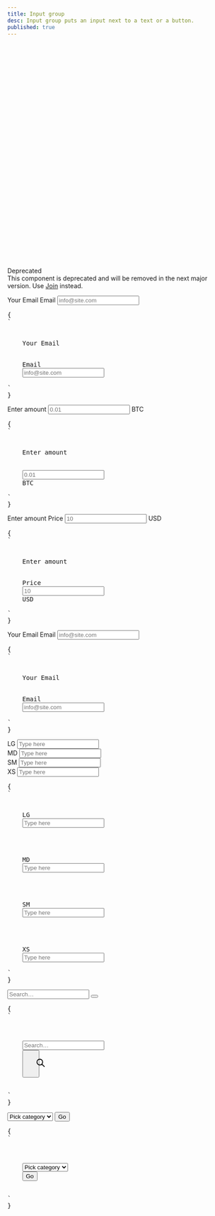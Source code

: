 ```yaml
---
title: Input group
desc: Input group puts an input next to a text or a button.
published: true
---
```


<script>
  import Component from "@components/Component.svelte"
  import ClassTable from "@components/ClassTable.svelte"
  import { prefix } from '$lib/stores';
  import { replace } from '$lib/actions';
</script>

<div class="alert alert-warning">
  <svg xmlns="http://www.w3.org/2000/svg" class="stroke-current shrink-0 h-6 w-6" fill="none" viewBox="0 0 24 24"><path stroke-linecap="round" stroke-linejoin="round" stroke-width="2" d="M12 9v2m0 4h.01m-6.938 4h13.856c1.54 0 2.502-1.667 1.732-3L13.732 4c-.77-1.333-2.694-1.333-3.464 0L3.34 16c-.77 1.333.192 3 1.732 3z" /></svg>
  <div>
    <div class="font-bold">Deprecated</div>
    <div>This component is deprecated and will be removed in the next major version. Use <a class="link" href="/components/join">Join</a> instead.</div>
  </div>
</div>

<ClassTable
data="{[
  { type:'component', class: 'input-group', desc: 'Container for grouping elements' },
  { type:'modifier', class: 'input-group-lg', desc: 'Large size for input-group wrapper' },
  { type:'modifier', class: 'input-group-md', desc: 'Medium (default) size for input-group wrapper' },
  { type:'modifier', class: 'input-group-sm', desc: 'Small size for input-group wrapper' },
  { type:'modifier', class: 'input-group-xs', desc: 'Extra small size for input-group wrapper' },
  { type:'modifier', class: 'input-group-vertical', desc: 'Vertical direction for input-group items' },
]}"
/>

<Component title="Group label and text input horizontally">
<div class="form-control">
  <label class="label">
    <span class="label-text">Your Email</span>
  </label>
  <label class="input-group">
    <span>Email</span>
    <input type="text" placeholder="info@site.com" class="input input-bordered" />
  </label>
</div>
<pre slot="html" use:replace={{ to: $prefix }}>{
`<div class="$$form-control">
  <label class="$$label">
    <span class="$$label-text">Your Email</span>
  </label>
  <label class="$$input-group">
    <span>Email</span>
    <input type="text" placeholder="info@site.com" class="$$input $$input-bordered" />
  </label>
</div>`
}</pre>
</Component>

<Component title="Group text input and label horizontally">
<div class="form-control">
  <label class="label">
    <span class="label-text">Enter amount</span>
  </label>
  <label class="input-group">
    <input type="text" placeholder="0.01" class="input input-bordered" />
    <span>BTC</span>
  </label>
</div>
<pre slot="html" use:replace={{ to: $prefix }}>{
`<div class="$$form-control">
  <label class="$$label">
    <span class="$$label-text">Enter amount</span>
  </label>
  <label class="$$input-group">
    <input type="text" placeholder="0.01" class="$$input $$input-bordered" />
    <span>BTC</span>
  </label>
</div>`
}</pre>
</Component>

<Component title="label on both sides">
<div class="form-control">
  <label class="label">
    <span class="label-text">Enter amount</span>
  </label>
  <label class="input-group">
    <span>Price</span>
    <input type="text" placeholder="10" class="input input-bordered" />
    <span>USD</span>
  </label>
</div>
<pre slot="html" use:replace={{ to: $prefix }}>{
`<div class="$$form-control">
  <label class="$$label">
    <span class="$$label-text">Enter amount</span>
  </label>
  <label class="$$input-group">
    <span>Price</span>
    <input type="text" placeholder="10" class="$$input $$input-bordered" />
    <span>USD</span>
  </label>
</div>`
}</pre>
</Component>

<Component title="Group label and text input vertically">
<div class="form-control">
  <label class="label">
    <span class="label-text">Your Email</span>
  </label>
  <label class="input-group input-group-vertical">
    <span>Email</span>
    <input type="text" placeholder="info@site.com" class="input input-bordered" />
  </label>
</div>
<pre slot="html" use:replace={{ to: $prefix }}>{
`<div class="$$form-control">
  <label class="$$label">
    <span class="$$label-text">Your Email</span>
  </label>
  <label class="$$input-group $$input-group-vertical">
    <span>Email</span>
    <input type="text" placeholder="info@site.com" class="$$input $$input-bordered" />
  </label>
</div>`
}</pre>
</Component>

<Component title="Sizes">
<div class="flex flex-col gap-4 items-center">
  <div class="form-control">
    <label class="input-group input-group-lg">
      <span>LG</span>
      <input type="text" placeholder="Type here" class="input input-bordered input-lg" />
    </label>
  </div>
  <div class="form-control">
    <label class="input-group input-group-md">
      <span>MD</span>
      <input type="text" placeholder="Type here" class="input input-bordered input-md" />
    </label>
  </div>
  <div class="form-control">
    <label class="input-group input-group-sm">
      <span>SM</span>
      <input type="text" placeholder="Type here" class="input input-bordered input-sm" />
    </label>
  </div>
  <div class="form-control">
    <label class="input-group input-group-xs">
      <span>XS</span>
      <input type="text" placeholder="Type here" class="input input-bordered input-xs" />
    </label>
  </div>
</div>
<pre slot="html" use:replace={{ to: $prefix }}>{
`<div class="$$form-control">
  <label class="$$input-group $$input-group-lg">
    <span>LG</span>
    <input type="text" placeholder="Type here" class="$$input $$input-bordered $$input-lg" />
  </label>
</div>
<div class="$$form-control">
  <label class="$$input-group $$input-group-md">
    <span>MD</span>
    <input type="text" placeholder="Type here" class="$$input $$input-bordered $$input-md" />
  </label>
</div>
<div class="$$form-control">
  <label class="$$input-group $$input-group-sm">
    <span>SM</span>
    <input type="text" placeholder="Type here" class="$$input $$input-bordered $$input-sm" />
  </label>
</div>
<div class="$$form-control">
  <label class="$$input-group $$input-group-xs">
    <span>XS</span>
    <input type="text" placeholder="Type here" class="$$input $$input-bordered $$input-xs" />
  </label>
</div>`
}</pre>
</Component>

<Component title="Group text input and button">
<div class="form-control">
  <div class="input-group">
    <input type="text" placeholder="Search…" class="input input-bordered" />
    <button class="btn btn-square">
      <svg xmlns="http://www.w3.org/2000/svg" class="h-6 w-6" fill="none" viewBox="0 0 24 24" stroke="currentColor"><path stroke-linecap="round" stroke-linejoin="round" stroke-width="2" d="M21 21l-6-6m2-5a7 7 0 11-14 0 7 7 0 0114 0z" /></svg>
    </button>
  </div>
</div>
<pre slot="html" use:replace={{ to: $prefix }}>{
`<div class="$$form-control">
  <div class="$$input-group">
    <input type="text" placeholder="Search…" class="$$input $$input-bordered" />
    <button class="$$btn $$btn-square">
      <svg xmlns="http://www.w3.org/2000/svg" class="h-6 w-6" fill="none" viewBox="0 0 24 24" stroke="currentColor"><path stroke-linecap="round" stroke-linejoin="round" stroke-width="2" d="M21 21l-6-6m2-5a7 7 0 11-14 0 7 7 0 0114 0z" /></svg>
    </button>
  </div>
</div>`
}</pre>
</Component>

<Component title="Group select and button">
<div class="form-control">
  <div class="input-group">
    <select class="select select-bordered">
      <option disabled selected>Pick category</option>
      <option>T-shirts</option>
      <option>Mugs</option>
    </select>
    <button class="btn">Go</button>
  </div>
</div>
<pre slot="html" use:replace={{ to: $prefix }}>{
`<div class="$$form-control">
  <div class="$$input-group">
    <select class="$$select $$select-bordered">
      <option disabled selected>Pick category</option>
      <option>T-shirts</option>
      <option>Mugs</option>
    </select>
    <button class="$$btn">Go</button>
  </div>
</div>`
}</pre>
</Component>
